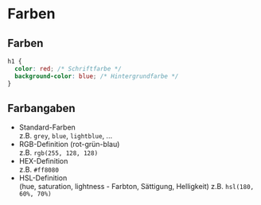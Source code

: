 # Farben

## Farben

```css
h1 {
  color: red; /* Schriftfarbe */
  background-color: blue; /* Hintergrundfarbe */
}
```

## Farbangaben

- Standard-Farben  
  z.B. `grey`, `blue`, `lightblue`, ...
- RGB-Definition (rot-grün-blau)  
  z.B. `rgb(255, 128, 128)`
- HEX-Definition  
  z.B. `#ff8080`
- HSL-Definition  
  (hue, saturation, lightness - Farbton, Sättigung, Helligkeit)
  z.B. `hsl(180, 60%, 70%)`
